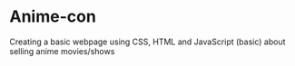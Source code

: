 # Anime-con
Creating a basic  webpage using CSS, HTML and JavaScript (basic) about selling anime movies/shows
